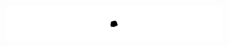 <div align="center">
  <img src="https://github.com/mistermboy/mistermboy/blob/master/whyrun.gif"/>
</div>  
